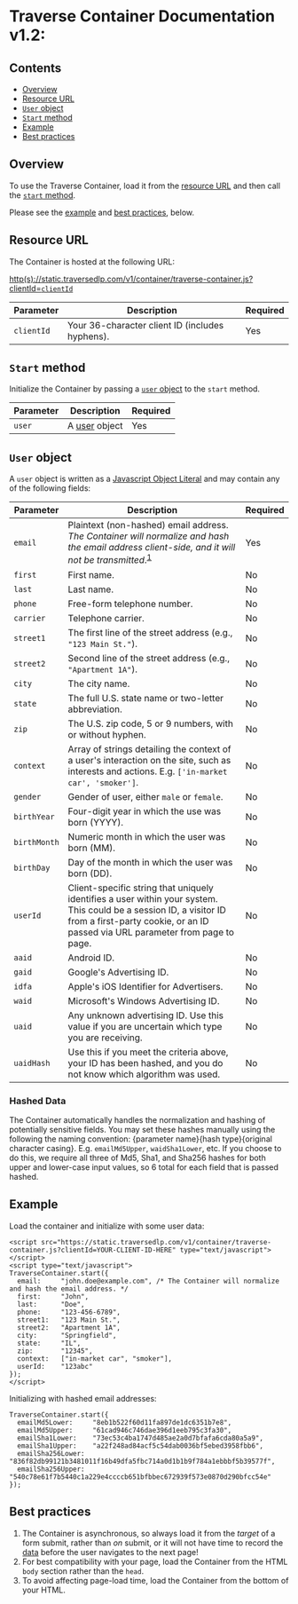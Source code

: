# Traverse Container Documentation v1.2:

## Contents

  * [Overview](#overview)
  * [Resource URL](#resource-url)
  * [`User` object](#user-object)
  * [`Start` method](#start-method)
  * [Example](#example)
  * [Best practices](#best-practices)

## Overview

To use the Traverse Container, load it from the [resource URL](resource-url) and then call the [`start` method](#start-method).

Please see the [example](#example) and [best practices](#best-practices), below.

## Resource URL

The Container is hosted at the following URL:

<a href="">http(s)://static.traversedlp.com/v1/container/traverse-container.js?clientId=`clientId`</a>

| Parameter    | Description | Required |
| ------------ |------------ | -------- |
| `clientId` | Your 36-character client ID (includes hyphens). | Yes |

## `Start` method

Initialize the Container by passing a [`user` object](#user-object) to the `start` method.

| Parameter    | Description | Required |
| ------------ |------------ | -------- |
| `user` | A [user](#user) object | Yes |

## `User` object

A `user` object is written as a [Javascript Object Literal](http://www.dyn-web.com/tutorials/object-literal/) and may contain any of the following fields:

| Parameter   | Description | Required |
| ----------- | ----------- | -------- |
| `email`     | Plaintext (non-hashed) email address. *The Container will normalize and hash the email address client-side, and it will not be transmitted*.<sup id="a1">[1](#f1)</sup> | Yes |
| `first`     | First name. | No |
| `last`      | Last name. | No |
| `phone`     | Free-form telephone number. | No |
| `carrier`   | Telephone carrier. | No |
| `street1`   | The first line of the street address (e.g., `"123 Main St."`). | No |
| `street2`   | Second line of the street address (e.g., `"Apartment 1A"`).        | No |
| `city`      | The city name.  | No |
| `state`     | The full U.S. state name or two-letter abbreviation. | No |
| `zip`       | The U.S. zip code, 5 or 9 numbers, with or without hyphen. | No |
| `context`   | Array of strings detailing the context of a user's interaction on the site, such as interests and actions. E.g. `['in-market car', 'smoker']`. | No |
| `gender`    | Gender of user, either `male` or `female`. | No |
| `birthYear` | Four-digit year in which the use was born (YYYY). | No |
| `birthMonth` | Numeric month in which the user was born (MM). | No |
| `birthDay`  | Day of the month in which the user was born (DD). | No |
| `userId`    | Client-specific string that uniquely identifies a user within your system. This could be a session ID, a visitor ID from a first-party cookie, or an ID passed via URL parameter from page to page. | No |
| `aaid`      | Android ID. | No |
| `gaid`      | Google's Advertising ID. | No |
| `idfa`      | Apple's iOS Identifier for Advertisers. | No  |
| `waid`      | Microsoft's Windows Advertising ID. | No |
| `uaid`      | Any unknown advertising ID. Use this value if you are uncertain which type you are receiving. | No |
| `uaidHash`  | Use this if you meet the criteria above, your ID has been hashed, and you do not know which algorithm was used. | No |

### Hashed Data

The Container automatically handles the normalization and hashing of potentially sensitive fields. You may set these hashes manually using the following the naming convention: {parameter name}{hash type}{original character casing}. E.g. `emailMd5Upper`, `waidSha1Lower`, etc. If you choose to do this, we require all three of Md5, Sha1, and Sha256 hashes for both upper and lower-case input values, so 6 total for each field that is passed hashed.


## Example

Load the container and initialize with some user data:

```
<script src="https://static.traversedlp.com/v1/container/traverse-container.js?clientId=YOUR-CLIENT-ID-HERE" type="text/javascript"></script>
<script type="text/javascript">
TraverseContainer.start({
  email:     "john.doe@example.com", /* The Container will normalize and hash the email address. */
  first:     "John",
  last:      "Doe",
  phone:     "123-456-6789",
  street1:   "123 Main St.",
  street2:   "Apartment 1A",
  city:      "Springfield",
  state:     "IL",
  zip:       "12345",
  context:   ["in-market car", "smoker"],
  userId:    "123abc"
});
</script>
```

Initializing with hashed email addresses:

```
TraverseContainer.start({
  emailMd5Lower:     "8eb1b522f60d11fa897de1dc6351b7e8",
  emailMd5Upper:     "61cad946c746dae396d1eeb795c3fa30",
  emailSha1Lower:    "73ec53c4ba1747d485ae2a0d7bfafa6cda80a5a9",
  emailSha1Upper:    "a22f248ad84acf5c54dab0036bf5ebed3958fbb6",
  emailSha256Lower:  "836f82db99121b3481011f16b49dfa5fbc714a0d1b1b9f784a1ebbbf5b39577f",
  emailSha256Upper:  "540c78e61f7b5440c1a229e4ccccb651bfbbec672939f573e0870d290bfcc54e"
});
```


Best practices
--------------

1. The Container is asynchronous, so always load it from the *target* of a form submit, rather than *on* submit, or it will not have time to record the [data](#user-object) before the user navigates to the next page!
2. For best compatibility with your page, load the Container from the HTML `body` section rather than the `head`.
3. To avoid affecting page-load time, load the Container from the bottom of your HTML.
